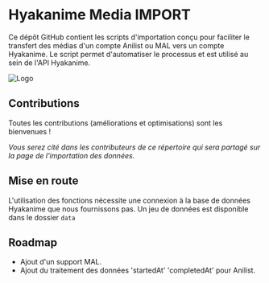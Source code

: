 # Hyakanime Media IMPORT

Ce dépôt GitHub contient les scripts d'importation conçu pour faciliter le transfert des médias d'un compte Anilist ou MAL vers un compte Hyakanime.
Le script permet d'automatiser le processus et est utilisé au sein de l'API Hyakanime.



![Logo](https://i.imgur.com/UIIDB3J.png)


## Contributions

Toutes les contributions (améliorations et optimisations) sont les bienvenues !

_Vous serez cité dans les contributeurs de ce répertoire qui sera partagé sur la page de l'importation des données._



## Mise en route

L'utilisation des fonctions nécessite une connexion à la base de données Hyakanime que nous fournissons pas. Un jeu de données est disponible dans le dossier `data`



## Roadmap

- Ajout d'un support MAL.
- Ajout du traitement des données 'startedAt' 'completedAt' pour Anilist.
